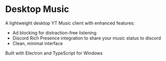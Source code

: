 # Desktop Music

A lightweight desktop YT Music client with enhanced features:

- Ad blocking for distraction-free listening
- Discord Rich Presence integration to share your music status to discord
- Clean, minimal interface

Built with Electron and TypeScript for Windows
